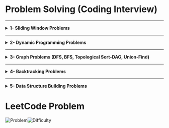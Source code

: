 # Problem Solving (Coding Interview)

---

<details>
<summary><strong>1- Sliding Window Problems</strong></summary>

Sliding window problems involve solving problems by maintaining a "window" of elements within the input (like an array or string) and sliding it over the input to find the solution efficiently.
<p align="center">
  <img src="https://github.com/user-attachments/assets/cef5d7a2-c682-49ee-84b0-4902f45625ba" alt="Sliding Window - Copy" style="width: 60%;">
</p>



### 1.1- Fixed Length Window Problems
Content here.

### 1.2- Minimum Length Window Problems
Content here.

### 1.3- Maximum Length Window Problems
Content here.

</details>


---

<details>
<summary><strong>2- Dynamic Programming Problems</strong></summary>

Dynamic Programming (DP) is a powerful optimization technique used to solve problems by breaking them into smaller overlapping subproblems, storing intermediate results, and reusing them to solve the larger problem efficiently.

### Subcategories of Dynamic Programming Problems:

#### 2.1- Knapsack-Type Problems
Knapsack problems involve selecting items or subsets to optimize a given objective while satisfying certain constraints.

- **2.1.1- 0/1 Knapsack Problems (Subset Selection)**
  In these problems, each item can be included at most once, and the goal is to find a subset of items that satisfies a condition.
  
  Examples:
  - Subset Sum
  - Partition Equal Subset Sum

- **2.1.2- Unbounded Knapsack Problems (0-k Items per Element)**
  Items can be selected multiple times, and the task is to determine the number of times each item is required to satisfy a condition.

  Examples:
  - Coin Change Problem
  - Rod Cutting Problem

#### 2.2- Range-Based Problems
These problems focus on solving tasks based on ranges of elements, often using intervals or windows.

- **2.2.1- Consecutive Ranges**
  Tasks involve checking or optimizing values over consecutive ranges.
  - **Leetcode 139: Word Break Problem** (Medium): Determine if a string can be segmented into valid words from a dictionary.

- **2.2.2- Nested Ranges**
  Problems where ranges overlap or are nested within other ranges.

- **2.2.3- In-Out Ranges**
  These involve solving problems where information flows inward and outward from a range or point.
  - **Leetcode: Longest Palindromic Substring** (Medium): Find the longest palindrome in a given string.

- **2.2.4- Out-In Ranges**
  Problems where information propagates outward first and then inward.
  - **Leetcode: Minimum Number of Operations to Make a Palindrome** (Hard): Compute the minimum changes needed to transform a string into a palindrome.

</details>

---

<details>
<summary><strong>3- Graph Problems (DFS, BFS, Topological Sort-DAG, Union-Find)</strong></summary>

Graph problems involve understanding and solving tasks that can be represented as a network of nodes and edges.

## Algorithms Used in Graph Problems
1. **Depth-First Search (DFS)**: Explores as far as possible along each branch before backtracking. [Explanation Video Link Placeholder]
2. **Breadth-First Search (BFS)**: Explores all neighbors of a node level by level. [Explanation Video Link Placeholder]
3. **Topological Sort (Directed Acyclic Graph - DAG)**: Linear ordering of vertices such that for every directed edge `u -> v`, `u` comes before `v`. [Explanation Video Link Placeholder]
4. **Union-Find (Disjoint Set Union)**: Efficiently tracks connected components and detects cycles in undirected graphs. [Explanation Video Link Placeholder]

### 3.1- Connected Nodes (Pointers) Problems
In these problems, the nodes are connected using explicit pointers. The goal is to explore and clone, connect, or find relationships between the nodes.
- **Leetcode: 133. Clone Graph**: (Medium)

### 3.2- Grid Problems
These problems involve grids, where each cell can be treated as a graph node connected to its neighbors.

#### 3.2.1- DFS Grid Problems

| Problem | Description |
| :---: | :--- |
| ![NewMicrosoftPowerPointPresentation-ezgif com-crop (1)](https://github.com/user-attachments/assets/11e69e75-f83b-4fa7-9e59-0cff860c1702) | In this lesson you will learn how to solve grid version of graph problems that require DFS traversal. Examples solved are as follow <br> ![Problem](https://img.shields.io/badge/733.%20Flood%20Fill-blue?style=flat-square)![Difficulty](https://img.shields.io/badge/Easy-green?style=flat-square) <br> ![Problem](https://img.shields.io/badge/200.%20Number%20of%20Islands-blue?style=flat-square)![Difficulty](https://img.shields.io/badge/Medium-orange?style=flat-square) <br>   ![Problem](https://img.shields.io/badge/130.%20Surrounded%20Regions-blue?style=flat-square)![Difficulty](https://img.shields.io/badge/Medium-orange?style=flat-square)  <br>  ![Problem](https://img.shields.io/badge/1020.%20Number%20of%20Enclaves-blue?style=flat-square)![Difficulty](https://img.shields.io/badge/Medium-orange?style=flat-square) <br> ![Problem](https://img.shields.io/badge/1905.%20Count%20Sub%20Islands-blue?style=flat-square)![Difficulty](https://img.shields.io/badge/Medium-orange?style=flat-square) <br> ![Problem](https://img.shields.io/badge/490.%20The%20Maze-blue?style=flat-square)![Difficulty](https://img.shields.io/badge/Medium-orange?style=flat-square)   <br> ![Problem](https://img.shields.io/badge/827.%20Making%20A%20Large%20Island-blue?style=flat-square)![Difficulty](https://img.shields.io/badge/Hard-red?style=flat-square)  <br>   ![Problem](https://img.shields.io/badge/417.%20Pacific%20Atlantic%20Water%20Flow-blue?style=flat-square)![Difficulty](https://img.shields.io/badge/Medium-orange?style=flat-square)   |





#### 3.2.1- Grid Problems



- **Leetcode: 79. Word Search**: (Medium)
- **Leetcode: 200. Number of Islands**:  (Medium)

#### 3.2.2- Grid Problems (Simultaneous Start)
- **Leetcode: 286. Walls and Gates**: (Medium)
- **Leetcode: 994. Rotting Oranges**:  (Medium)

#### 3.3- Word Problems (Need to Construct Graph from the Problem Statement)
These problems require constructing a graph from the given data before applying algorithms.

##### Word Problems - BFS
- **Leetcode: 127. Word Ladder**: (Hard)
- 
##### Word Problems - Topological Sort (DAG)
These problems typically involve tasks that depend on one another, making topological sorting essential.
- **Leetcode: 207. Course Schedule**: (Medium)  
- **Leetcode: 269. Alien Dictionary**: (Hard)

</details>



---


<details>
<summary><strong>4- Backtracking Problems</strong></summary>

Backtracking is a general algorithmic technique used for solving problems recursively by building a solution incrementally and removing those that fail to satisfy the constraints.

## Key Concepts of Backtracking:
1. **Recursive Exploration**: Try all possible options recursively.
2. **Pruning (Early Termination)**: Stop exploring paths that violate constraints.
3. **Backtrack (Undo Step)**: Remove the last choice and explore other possibilities.

---

### 4.1- Permutation and Combination Problems
| Problem | Description |
| :---: | :--- |
| ![Backtracking-Copy-ezgif com-crop](https://github.com/user-attachments/assets/619190b2-8f04-45b1-9f7b-1b768215ac02) | In this lesson you will learn how to ...   |

These problems involve generating all possible arrangements (permutations) or selections (combinations) of given elements.

- **Leetcode 46: Permutations** (Medium) - Generate all possible orderings of numbers.
- **Leetcode 47: Permutations II** (Medium) - Handle duplicate numbers in permutations.
- **Leetcode 77: Combinations** (Medium) - Find all subsets of a given size.
- **Leetcode 78: Subsets** (Medium) - Generate all possible subsets of an array.

---

### 4.2- Constraint Satisfaction Problems
These problems require finding solutions while satisfying certain constraints.

- **Leetcode 51: N-Queens** (Hard) - Place N queens on an NxN chessboard without attacking each other.
- **Leetcode 37: Sudoku Solver** (Hard) - Fill a 9x9 Sudoku grid following game rules.
- **Leetcode 526: Beautiful Arrangement** (Medium) - Count arrangements where numbers satisfy divisibility constraints.

---

### 4.3- Path Finding in Grids (Backtracking on Matrices)
These problems involve exploring grids while following movement constraints.

- **Leetcode 79: Word Search** (Medium) - Search for words in a 2D board.
- **Leetcode 130: Surrounded Regions** (Medium) - Capture surrounded regions in a grid.
- **Leetcode 212: Word Search II** (Hard) - Find multiple words in a 2D board.

---

### 4.4- Expression and Partitioning Problems
These involve forming valid expressions or dividing elements into valid groups.

- **Leetcode 282: Expression Add Operators** (Hard) - Insert operators to get a target value.
- **Leetcode 131: Palindrome Partitioning** (Medium) - Partition a string into palindromes.
- **Leetcode 698: Partition to K Equal Sum Subsets** (Medium) - Divide an array into k subsets with equal sums.

</details>


---


<details>
<summary><strong>5- Data Structure Building Problems</strong></summary>

This category of problems requires designing and implementing new data structures to meet specific requirements. These problems often involve combining or modifying basic data structures such as arrays, hash maps, linked lists, heaps, or queues to achieve the desired functionality.

### Characteristics of Data Structure Building Problems:
- Require a clear understanding of the underlying data structures.
- Focus on combining multiple data structures to optimize performance (e.g., O(1) operations for specific tasks).
- Test problem-solving and design skills to handle edge cases and constraints effectively.

### Example Problems:
- **Leetcode 146: LRU Cache** (Medium):  
</details>

# LeetCode Problem

![Problem](https://img.shields.io/badge/1020.%20Number%20of%20Enclaves-blue?style=flat-square)![Difficulty](https://img.shields.io/badge/Medium-orange?style=flat-square)
